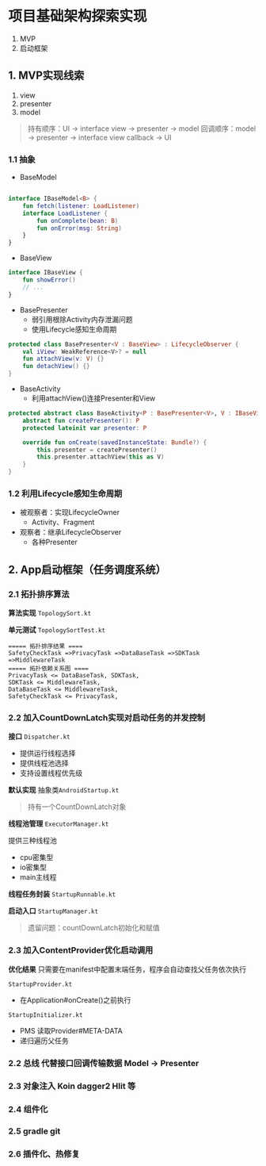 # 项目基础架构探索实现

1. MVP
2. 启动框架

## 1. MVP实现线索

1. view
2. presenter
3. model

> 持有顺序：UI -> interface view -> presenter -> model
> 回调顺序：model -> presenter -> interface view callback -> UI

### 1.1 抽象

- BaseModel

```kotlin

interface IBaseModel<B> {
    fun fetch(listener: LoadListener)
    interface LoadListener {
        fun onComplete(bean: B)
        fun onError(msg: String)
    }
}

```

- BaseView

```kotlin
interface IBaseView {
    fun showError()
    // ...
}
```

- BasePresenter
    - 弱引用根除Activity内存泄漏问题
    - 使用Lifecycle感知生命周期

```kotlin
protected class BasePresenter<V : BaseView> : LifecycleObserver {
    val iView: WeakReference<V>? = null
    fun attachView(v: V) {}
    fun detachView() {}
}
```

- BaseActivity
    - 利用attachView()连接Presenter和View

```kotlin
protected abstract class BaseActivity<P : BasePresenter<V>, V : IBaseView> : AppCompactActivity() {
    abstract fun createPresenter(): P
    protected lateinit var presenter: P

    override fun onCreate(savedInstanceState: Bundle?) {
        this.presenter = createPresenter()
        this.presenter.attachView(this as V)
    }
}

```

### 1.2 利用Lifecycle感知生命周期

- 被观察者：实现LifecycleOwner
    - Activity、Fragment
- 观察者：继承LifecycleObserver
    - 各种Presenter

## 2. App启动框架（任务调度系统）

### 2.1 拓扑排序算法

**算法实现**
``TopologySort.kt``

**单元测试**
``TopologySortTest.kt``

```
===== 拓扑排序结果 ====
SafetyCheckTask =>PrivacyTask =>DataBaseTask =>SDKTask =>MiddlewareTask
===== 拓扑依赖关系图 ====
PrivacyTask <= DataBaseTask, SDKTask, 
SDKTask <= MiddlewareTask, 
DataBaseTask <= MiddlewareTask, 
SafetyCheckTask <= PrivacyTask, 
```

### 2.2 加入CountDownLatch实现对启动任务的并发控制

**接口**
``Dispatcher.kt``

- 提供运行线程选择
- 提供线程池选择
- 支持设置线程优先级

**默认实现**
抽象类``AndroidStartup.kt``
> 持有一个CountDownLatch对象

**线程池管理**
``ExecutorManager.kt``

提供三种线程池

- cpu密集型
- io密集型
- main主线程

**线程任务封装**
``StartupRunnable.kt``

**启动入口**
``StartupManager.kt``

> 遗留问题：countDownLatch初始化和赋值

### 2.3 加入ContentProvider优化启动调用

**优化结果**
只需要在manifest中配置末端任务，程序会自动查找父任务依次执行

``StartupProvider.kt``
- 在Application#onCreate()之前执行

``StartupInitializer.kt``
- PMS 读取Provider#META-DATA
- 递归遍历父任务


### 2.2 总线 代替接口回调传输数据 Model -> Presenter

### 2.3 对象注入 Koin dagger2 Hlit 等

### 2.4 组件化

### 2.5 gradle git

### 2.6 插件化、热修复